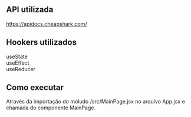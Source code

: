 ## API utilizada
https://apidocs.cheapshark.com/

## Hookers utilizados
useState<br>
useEffect<br>
useReducer

## Como executar
Através da importação do móludo /src/MainPage.jsx no arquivo App.jsx e chamada do componente MainPage.
